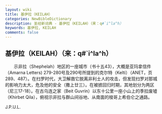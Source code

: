 ```yaml
---
layout: wiki
title: 基伊拉（KEILAH）
categories: NewBibleDictionary
description: 圣经新词典 - 基伊拉（KEILAH）（来：q#`i^la^h）
keywords: 基伊拉, KEILAH
comments: false
---
```


## 基伊拉（KEILAH）（来：q#`i^la^h）

　　示非拉（Shephelah）地区的一座城市（书十五43），大概是亚玛拿信件（Amarna Letters) 279-280号及290号所提到的克尔特（Kelti）（ANET，页289、487）。在扫罗时代，大卫解救它脱离非利士人的攻击，但发现扫罗对那城的影响力太大，危及他的安全（撒上廿三）。在被掳回归时期，其地划分为两区（尼三17-18）。在古乌连之家（Beit Guvrin）以东十公里一座小山上的季拉废墟（Khirbet Qila），俯视示非拉与群山间谷地、从南面的梭哥上希伯仑之通路。

J.P.U.L.








